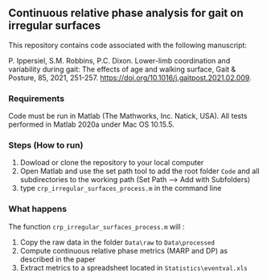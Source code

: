 ## Continuous relative phase analysis for gait on irregular surfaces
This repository contains code associated with the following manuscript:

P. Ippersiel, S.M. Robbins, P.C. Dixon. Lower-limb coordination and variability during gait: The effects of age and walking surface,
Gait & Posture, 85, 2021, 251-257. https://doi.org/10.1016/j.gaitpost.2021.02.009.

### Requirements
Code must be run in Matlab (The Mathworks, Inc. Natick, USA). 
All tests performed in Matlab 2020a under Mac OS 10.15.5.

### Steps (How to run)
1. Dowload or clone the repository to your local computer
2. Open Matlab and use the set path tool to add the root folder ``Code`` 
and all subdirectories to the working path (Set Path --> Add with Subfolders)
3. type ``crp_irregular_surfaces_process.m`` in the command line

### What happens
The function ``crp_irregular_surfaces_process.m`` will :
1. Copy the raw data in the folder ``Data\raw`` to ``Data\processed``
2. Compute continuous relative phase metrics (MARP and DP) as described in the paper
3. Extract metrics to a spreadsheet located in ``Statistics\eventval.xls``


